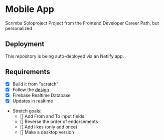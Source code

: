 # Mobile App
Scrimba Soloproject Project from the Frontend Developer Career Path, but personalized

## Deployment
This repository is being auto-deployed via an Netlify app.

## Requirements
* [x] Build it from "scratch"
* [x] Follow the [design](https://www.figma.com/file/SgWlM7qkqTQa7fiGEcLKew/We-are-the-Champions?type=design&node-id=0-1&mode=design)
* [x] Firebase Realtime Database
* [x] Updates in realtime
* Stretch goals:
    * [] Add From and To input fields
    * [] Reverse the order of endorsements
    * [] Add likes (only add once)
    * [] Make a desktop version
